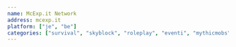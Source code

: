 ```yaml
---
name: McExp.it Network
address: mcexp.it
platform: ["je", "be"]
categories: ["survival", "skyblock", "roleplay", "eventi", "mythicmobs", "jobs"]
---
```

